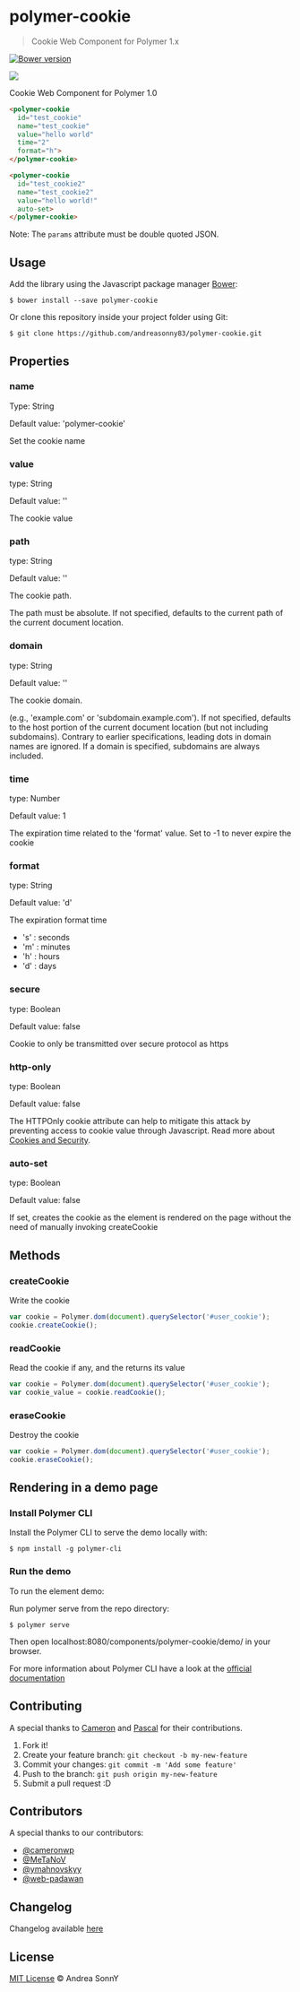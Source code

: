# polymer-cookie

> Cookie Web Component for Polymer 1.x

[![Bower version](https://badge.fury.io/bo/polymer-cookie.svg)](https://badge.fury.io/bo/polymer-cookie)

![](http://benschwarz.github.io/bower-badges/badge@2x.png)

Cookie Web Component for Polymer 1.0

```html
<polymer-cookie
  id="test_cookie"
  name="test_cookie"
  value="hello world"
  time="2"
  format="h">
</polymer-cookie>

<polymer-cookie
  id="test_cookie2"
  name="test_cookie2"
  value="hello world!"
  auto-set>
</polymer-cookie>
```

Note: The `params` attribute must be double quoted JSON.

## Usage

Add the library using the Javascript package manager [Bower](http://bower.io/):

```shell
$ bower install --save polymer-cookie
```

Or clone this repository inside your project folder using Git:

```shell
$ git clone https://github.com/andreasonny83/polymer-cookie.git
```

## Properties

### name

Type: String

Default value: 'polymer-cookie'

Set the cookie name

### value

type: String

Default value: ''

The cookie value

### path

type: String

Default value: ''

The cookie path.

The path must be absolute.
If not specified, defaults to the current path of the current document location.

### domain

type: String

Default value: ''

The cookie domain.

(e.g., 'example.com' or 'subdomain.example.com').
If not specified, defaults to the host portion of the current document location
(but not including subdomains). Contrary to earlier specifications,
leading dots in domain names are ignored. If a domain is specified,
subdomains are always included.

### time

type: Number

Default value: 1

The expiration time related to the 'format' value.
Set to -1 to never expire the cookie

### format

type: String

Default value: 'd'

The expiration format time

*   's' : seconds
*   'm' : minutes
*   'h' : hours
*   'd' : days

### secure

type: Boolean

Default value: false

Cookie to only be transmitted over secure protocol as https

### http-only

type: Boolean

Default value: false

The HTTPOnly cookie attribute can help to mitigate this attack by
preventing access to cookie value through Javascript. Read more about
[Cookies and Security](https://www.nczonline.net/blog/2009/05/12/cookies-and-security/).

### auto-set

type: Boolean

Default value: false

If set, creates the cookie as the element is rendered on the page without
the need of manually invoking createCookie

## Methods

### createCookie

Write the cookie

```js
var cookie = Polymer.dom(document).querySelector('#user_cookie');
cookie.createCookie();
```

### readCookie

Read the cookie if any, and the returns its value

```js
var cookie = Polymer.dom(document).querySelector('#user_cookie');
var cookie_value = cookie.readCookie();
```

### eraseCookie

Destroy the cookie

```js
var cookie = Polymer.dom(document).querySelector('#user_cookie');
cookie.eraseCookie();
```

## Rendering in a demo page

### Install Polymer CLI

Install the Polymer CLI to serve the demo locally with:

```shell
$ npm install -g polymer-cli
```

### Run the demo

To run the element demo:

Run polymer serve from the repo directory:

```shell
$ polymer serve
```

Then open localhost:8080/components/polymer-cookie/demo/ in your browser.

For more information about Polymer CLI have a look at the
[official documentation](https://www.polymer-project.org/1.0/start/first-element/intro)

## Contributing

A special thanks to [Cameron](https://github.com/cameronwp)
and [Pascal](https://github.com/MeTaNoV) for their contributions.

1.  Fork it!
2.  Create your feature branch: `git checkout -b my-new-feature`
3.  Commit your changes: `git commit -m 'Add some feature'`
4.  Push to the branch: `git push origin my-new-feature`
5.  Submit a pull request :D

## Contributors

A special thanks to our contributors:

*   [@cameronwp](https://github.com/cameronwp)
*   [@MeTaNoV](https://github.com/MeTaNoV)
*   [@ymahnovskyy](https://github.com/ymahnovskyy)
*   [@web-padawan](https://github.com/web-padawan)

## Changelog

Changelog available [here](https://github.com/andreasonny83/polymer-cookie/blob/master/CHANGELOG.md)

## License

[MIT License](https://github.com/andreasonny83/polymer-cookie/blob/master/LICENSE)
© Andrea SonnY
